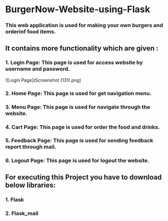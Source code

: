 # BurgerNow-Website-using-Flask
### This web application is used for making your own burgers and orderinf food items.
## It contains more functionality which are given :
### 1. Login Page: This page is used for access website by username and password.
![Login Page](Screenshot (131).png)
### 2. Home Page: This page is used for get navigation menu.
### 3. Menu Page: This page is used for navigate through the website.
### 4. Cart Page: This page is used for order the food and drinks.
### 5. Feedback Page: This page is used for sending feedback report through mail.
### 6. Logout Page: This page is used for logout the website.

## For executing this Project you have to download below libraries:
### 1. Flask
### 2. Flask_mail

